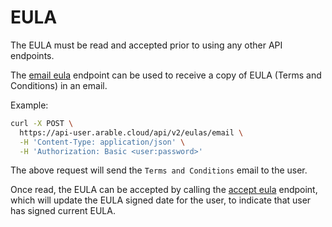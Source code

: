 # EULA

The EULA must be read and accepted prior to using any other API endpoints. 

The [email eula](https://api-user.arable.cloud/api/v2/doc#operation/post_eula_email) endpoint can be used to receive a copy of EULA (Terms and Conditions) in an email.

Example:
``` bash
curl -X POST \
  https://api-user.arable.cloud/api/v2/eulas/email \
  -H 'Content-Type: application/json' \
  -H 'Authorization: Basic <user:password>'
```

The above request will send the ` Terms and Conditions ` email to the user. 

Once read, the EULA can be accepted by calling the [accept eula](https://api-user.arable.cloud/api/v2/doc#operation/post_user_eula) endpoint, which will update the EULA signed date for the user, to indicate that user has signed current EULA.

